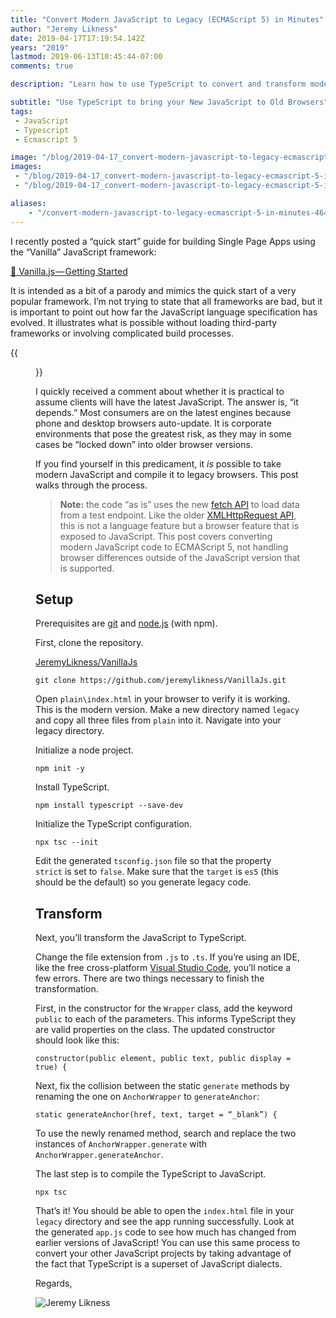 ```yaml
---
title: "Convert Modern JavaScript to Legacy (ECMAScript 5) in Minutes"
author: "Jeremy Likness"
date: 2019-04-17T17:19:54.142Z
years: "2019"
lastmod: 2019-06-13T10:45:44-07:00
comments: true

description: "Learn how to use TypeScript to convert and transform modern JavaScript to legacy ECMAScript 5."

subtitle: "Use TypeScript to bring your New JavaScript to Old Browsers"
tags:
 - JavaScript 
 - Typescript 
 - Ecmascript 5 

image: "/blog/2019-04-17_convert-modern-javascript-to-legacy-ecmascript-5-in-minutes/images/1.png" 
images:
 - "/blog/2019-04-17_convert-modern-javascript-to-legacy-ecmascript-5-in-minutes/images/1.png" 
 - "/blog/2019-04-17_convert-modern-javascript-to-legacy-ecmascript-5-in-minutes/images/2.gif" 

aliases:
    - "/convert-modern-javascript-to-legacy-ecmascript-5-in-minutes-464b3d75f01f"
---
```


I recently posted a “quick start” guide for building Single Page Apps using the “Vanilla” JavaScript framework:

[🔗 Vanilla.js — Getting Started](https://blog.jeremylikness.com/vanilla-js-getting-started-5df2553df0f0)

It is intended as a bit of a parody and mimics the quick start of a very popular framework. I’m not trying to state that all frameworks are bad, but it is important to point out how far the JavaScript language specification has evolved. It illustrates what is possible without loading third-party frameworks or involving complicated build processes.

{{<figure src="/blog/2019-04-17_convert-modern-javascript-to-legacy-ecmascript-5-in-minutes/images/1.png" caption="The Vanilla.js App" alt="The Vanilla.js App">}}

I quickly received a comment about whether it is practical to assume clients will have the latest JavaScript. The answer is, “it depends.” Most consumers are on the latest engines because phone and desktop browsers auto-update. It is corporate environments that pose the greatest risk, as they may in some cases be “locked down” into older browser versions.

If you find yourself in this predicament, it _is_ possible to take modern JavaScript and compile it to legacy browsers. This post walks through the process.

> **Note:** the code “as is” uses the new [fetch API](https://developer.mozilla.org/en-US/docs/Web/API/Fetch_API) to load data from a test endpoint. Like the older [XMLHttpRequest API](https://developer.mozilla.org/en-US/docs/Web/API/XMLHttpRequest), this is not a language feature but a browser feature that is exposed to JavaScript. This post covers converting modern JavaScript code to ECMAScript 5, not handling browser differences outside of the JavaScript version that is supported.

## Setup

Prerequisites are [git](https://git-scm.com/downloads) and [node.js](https://nodejs.org/) (with npm).

First, clone the repository.

[<i class="fab fa-github"></i> JeremyLikness/VanillaJs](https://github.com/jeremylikness/VanillaJs)

`git clone https://github.com/jeremylikness/VanillaJs.git`

Open `plain\index.html` in your browser to verify it is working. This is the modern version. Make a new directory named `legacy` and copy all three files from `plain` into it. Navigate into your legacy directory.

Initialize a node project.

`npm init -y`

Install TypeScript.

`npm install typescript --save-dev`

Initialize the TypeScript configuration.

`npx tsc --init`

Edit the generated `tsconfig.json` file so that the property `strict` is set to `false`. Make sure that the `target` is `es5` (this should be the default) so you generate legacy code.

## Transform

Next, you’ll transform the JavaScript to TypeScript.

Change the file extension from `.js` to `.ts`. If you’re using an IDE, like the free cross-platform [Visual Studio Code](https://jlik.me/fo9), you’ll notice a few errors. There are two things necessary to finish the transformation.

First, in the constructor for the `Wrapper` class, add the keyword `public` to each of the parameters. This informs TypeScript they are valid properties on the class. The updated constructor should look like this:

`constructor(public element, public text, public display = true) {`

Next, fix the collision between the static `generate` methods by renaming the one on `AnchorWrapper` to `generateAnchor`:

`static generateAnchor(href, text, target = “_blank”) {`

To use the newly renamed method, search and replace the two instances of `AnchorWrapper.generate` with `AnchorWrapper.generateAnchor`.

The last step is to compile the TypeScript to JavaScript.

`npx tsc`

That’s it! You should be able to open the `index.html` file in your `legacy` directory and see the app running successfully. Look at the generated `app.js` code to see how much has changed from earlier versions of JavaScript! You can use this same process to convert your other JavaScript projects by taking advantage of the fact that TypeScript is a superset of JavaScript dialects.

Regards,

![Jeremy Likness](/blog/2019-04-17_convert-modern-javascript-to-legacy-ecmascript-5-in-minutes/images/2.gif)
